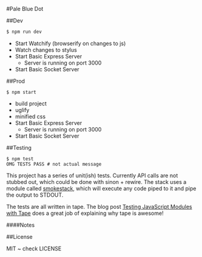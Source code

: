 #Pale Blue Dot

##Dev

```bash
$ npm run dev
```

* Start Watchify (browserify on changes to js)
* Watch changes to stylus
* Start Basic Express Server
  * Server is running on port 3000
* Start Basic Socket Server

##Prod

```
$ npm start

```

* build project
* uglify
* minified css
* Start Basic Express Server
  * Server is running on port 3000
* Start Basic Socket Server


##Testing

```
$ npm test
OMG TESTS PASS # not actual message
```

This project has a series of unit(ish) tests. Currently API calls are not stubbed out, which could be done with sinon + rewire. The stack uses a module called [smokestack][smokestack], which will execute any code piped to it and pipe the output to STDOUT.

The tests are all written in tape. The blog post [Testing JavaScript Modules with Tape][use-tape] does a great job of explaining why tape is awesome!

####Notes 

[smokestack]: https://www.npmjs.com/package/smokestack "smokestack on npmjs.com"
[use-tape]: http://ponyfoo.com/articles/testing-javascript-modules-with-tape "Testing JavaScript Modules with Tape"

##License

MIT ~ check LICENSE
